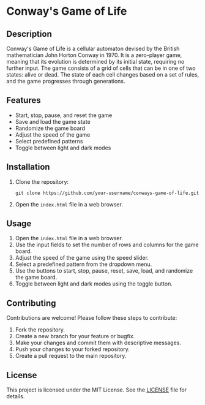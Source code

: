 # Conway's Game of Life

## Description
Conway's Game of Life is a cellular automaton devised by the British mathematician John Horton Conway in 1970. It is a zero-player game, meaning that its evolution is determined by its initial state, requiring no further input. The game consists of a grid of cells that can be in one of two states: alive or dead. The state of each cell changes based on a set of rules, and the game progresses through generations.

## Features
- Start, stop, pause, and reset the game
- Save and load the game state
- Randomize the game board
- Adjust the speed of the game
- Select predefined patterns
- Toggle between light and dark modes

## Installation
1. Clone the repository:
   ```
   git clone https://github.com/your-username/conways-game-of-life.git
   ```
2. Open the `index.html` file in a web browser.

## Usage
1. Open the `index.html` file in a web browser.
2. Use the input fields to set the number of rows and columns for the game board.
3. Adjust the speed of the game using the speed slider.
4. Select a predefined pattern from the dropdown menu.
5. Use the buttons to start, stop, pause, reset, save, load, and randomize the game board.
6. Toggle between light and dark modes using the toggle button.

## Contributing
Contributions are welcome! Please follow these steps to contribute:
1. Fork the repository.
2. Create a new branch for your feature or bugfix.
3. Make your changes and commit them with descriptive messages.
4. Push your changes to your forked repository.
5. Create a pull request to the main repository.

## License
This project is licensed under the MIT License. See the [LICENSE](LICENSE) file for details.
